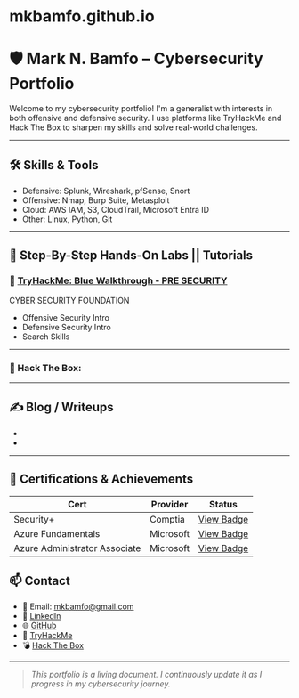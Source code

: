 # mkbamfo.github.io
# 🛡️ Mark N. Bamfo – Cybersecurity Portfolio

Welcome to my cybersecurity portfolio! I'm a generalist with interests in both offensive and defensive security. I use platforms like TryHackMe and Hack The Box to sharpen my skills and solve real-world challenges.

---

## 🛠️ Skills & Tools
- Defensive: Splunk, Wireshark, pfSense, Snort  
- Offensive: Nmap, Burp Suite, Metasploit  
- Cloud: AWS IAM, S3, CloudTrail, Microsoft Entra ID  
- Other: Linux, Python, Git  

---

## 🧪 Step-By-Step Hands-On Labs || Tutorials
### 🔹 [TryHackMe: Blue Walkthrough - PRE SECURITY](https://tryhackme.com/p/mkbamfo) 
CYBER SECURITY FOUNDATION
- Offensive Security Intro
- Defensive Security Intro
- Search Skills

---

### 🔹 Hack The Box:

---

## ✍️ Blog / Writeups

- 
- 


---

## 🏅 Certifications & Achievements

| Cert               | Provider        | Status     |
|--------------------|-----------------|------------|
| Security+          | Comptia         | [View Badge](https://www.credly.com/badges/e034281e-68d1-4612-bec9-8c73a30556c9/public_url) |
| Azure Fundamentals | Microsoft       | [View Badge](https://learn.microsoft.com/en-us/users/markbamfo-3825/credentials/8b4df469ece051be?ref=https%3A%2F%2Fwww.linkedin.com%2F) |
| Azure Administrator Associate | Microsoft | [View Badge](https://learn.microsoft.com/en-us/users/markbamfo-3825/credentials/9e15aa4656d22065?ref=https%3A%2F%2Fwww.linkedin.com%2F) |

## 📫 Contact
- 📧 Email: mkbamfo@gmail.com  
- 🔗 [LinkedIn](https://www.linkedin.com/in/mark-bamfo-31735a189/)  
- 🌐 [GitHub](https://github.com/mkbamfo)  
- 🧠 [TryHackMe](https://tryhackme.com/p/mkbamfo)  
- 💣 [Hack The Box](https://app.hackthebox.com/)

---

> *This portfolio is a living document. I continuously update it as I progress in my cybersecurity journey.*
